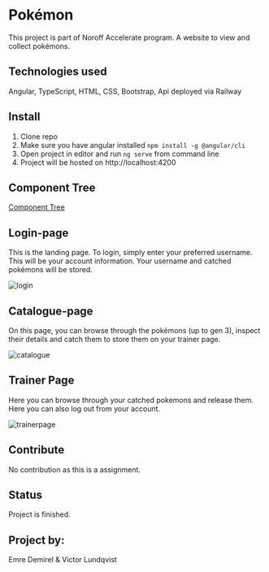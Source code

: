 # Pokémon
This project is part of Noroff Accelerate program. A website to view and collect pokémons.

## Technologies used
Angular, TypeScript, HTML, CSS, Bootstrap, Api deployed via Railway

## Install
1. Clone repo
2. Make sure you have angular installed `npm install -g @angular/cli`
3. Open project in editor and run `ng serve` from command line
4. Project will be hosted on http://localhost:4200

## Component Tree
[Component Tree](src/assets/Angular.Assignment.pdf)

## Login-page
This is the landing page. To login, simply enter your preferred username. This will be your account information. Your username and catched pokémons will be stored.

![login](https://github.com/98emre/Angular-Pokemon/assets/138670212/086e5489-2ba8-4d69-8fd8-6c70f5d51031)

## Catalogue-page
On this page, you can browse through the pokémons (up to gen 3), inspect their details and catch them to store them on your trainer page.

![catalogue](https://github.com/98emre/Angular-Pokemon/assets/138670212/70c1ae67-1a37-4e3b-aded-3ee85d2f9dac)

## Trainer Page
Here you can browse through your catched pokemons and release them. Here you can also log out from your account.

![trainerpage](https://github.com/98emre/Angular-Pokemon/assets/138670212/7f46ace9-57f4-4d6b-99c6-30c9e65b53f3)

## Contribute
No contribution as this is a assignment.

## Status
Project is finished.

## Project by:
Emre Demirel & Victor Lundqvist


